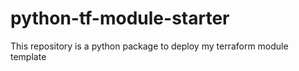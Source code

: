 # python-tf-module-starter
This repository is a python package to deploy my terraform module template
